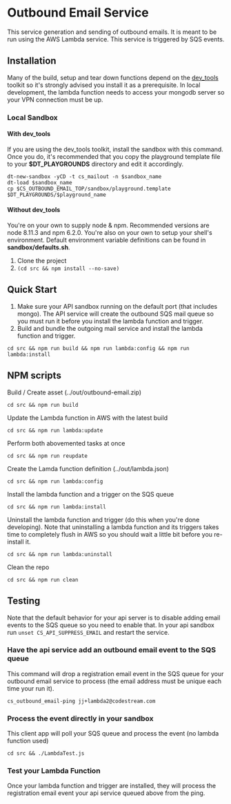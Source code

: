 
# Outbound Email Service

This service generation and sending of outbound emails. It is meant to be run using
the AWS Lambda service. This service is triggered by SQS events.

## Installation
Many of the build, setup and tear down functions depend on the
[dev_tools](https://github.com/teamcodestream/dev_tools) toolkit
so it's strongly advised you install it as a prerequisite. In local development, the
lambda function needs to access your mongodb server so your VPN connection must
be up.

### Local Sandbox
#### With dev_tools
If you are using the dev_tools toolkit, install the sandbox with this command. Once
you do, it's recommended that you copy the playground template file to your **$DT_PLAYGROUNDS**
directory and edit it accordingly.
```
dt-new-sandbox -yCD -t cs_mailout -n $sandbox_name
dt-load $sandbox_name
cp $CS_OUTBOUND_EMAIL_TOP/sandbox/playground.template $DT_PLAYGROUNDS/$playground_name
```
#### Without dev_tools
You're on your own to supply node & npm. Recommended versions are node 8.11.3 and npm 6.2.0.
You're also on your own to setup your shell's environment.  Default environment variable
definitions can be found in **sandbox/defaults.sh**.
1. Clone the project
1. `(cd src && npm install --no-save)`


## Quick Start
1. Make sure your API sandbox running on the default port (that includes mongo). The
API service will create the outbound SQS mail queue so you must run it before you
install the lambda function and trigger.
1. Build and bundle the outgoing mail service and install the lambda function and trigger.
```
cd src && npm run build && npm run lambda:config && npm run lambda:install
```

## NPM scripts
Build / Create asset (../out/outbound-email.zip)
```
cd src && npm run build
```

Update the Lambda function in AWS with the latest build
```
cd src && npm run lambda:update
```

Perform both abovemented tasks at once
```
cd src && npm run reupdate
```

Create the Lamda function definition (../out/lambda.json)
```
cd src && npm run lambda:config
```

Install the lambda function and a trigger on the SQS queue
```
cd src && npm run lambda:install
```

Uninstall the lambda function and trigger (do this when you're done developing). Note
that uninstalling a lambda function and its triggers takes time to completely flush
in AWS so you should wait a little bit before you re-install it.
```
cd src && npm run lambda:uninstall
```

Clean the repo
```
cd src && npm run clean
```


## Testing
Note that the default behavior for your api server is to disable
adding email events to the SQS queue so you need to enable that. In your api
sandbox run `unset CS_API_SUPPRESS_EMAIL` and restart the service.  

### Have the api service add an outbound email event to the SQS queue
This command will drop a registration email event in the SQS queue for your
outbound email service to process (the email address must be unique each time
your run it).
```
cs_outbound_email-ping jj+lambda2@codestream.com
```

### Process the event directly in your sandbox
This client app will poll your SQS queue and process the event (no lambda
function used)
```
cd src && ./LambdaTest.js
```

### Test your Lambda Function
Once your lambda function and trigger are installed, they will process the 
registration email event your api service queued above from the ping.

